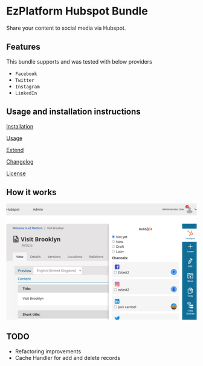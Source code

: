 # EzPlatform Hubspot Bundle

Share your content to social media via Hubspot.

## Features

This bundle supports and was tested with below providers

- `Facebook`
- `Twitter`
- `Instagram`
- `LinkedIn` 

## Usage and installation instructions

[Installation](doc/install.md)

[Usage](doc/usage.md)

[Extend](doc/extend.md)

[Changelog](doc/changelog.md)

[License](LICENSE)

## How it works

[![YouTube](doc/images/content.png)](https://bit.ly/2CoMqn9)


## TODO
- Refactoring improvements
- Cache Handler for add and delete records


